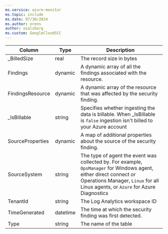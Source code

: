 ```yaml
---
ms.service: azure-monitor
ms.topic: include
ms.date: 07/30/2024
ms.author: orens
author: osalzberg
ms.custom: GoogleCloudSCC
---
```



| Column | Type | Description |
|---|---|---|
| _BilledSize | real | The record size in bytes |
| Findings | dynamic | A dynamic array of all the findings associated with the resource. |
| FindingsResource | dynamic | A dynamic array of the resource that was affected by the security finding. |
| _IsBillable | string | Specifies whether ingesting the data is billable. When _IsBillable is `false` ingestion isn't billed to your Azure account |
| SourceProperties | dynamic | A map of additional properties about the source of the security finding. |
| SourceSystem | string | The type of agent the event was collected by. For example, `OpsManager` for Windows agent, either direct connect or Operations Manager, `Linux` for all Linux agents, or `Azure` for Azure Diagnostics |
| TenantId | string | The Log Analytics workspace ID |
| TimeGenerated | datetime | The time at which the security finding was first detected. |
| Type | string | The name of the table |
